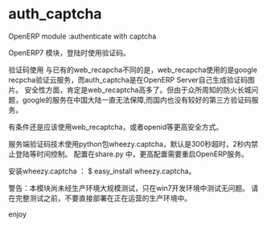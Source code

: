 auth_captcha
============

OpenERP  module :authenticate with captcha

OpenERP7 模块，登陆时使用验证码。

验证码使用 
与已有的web_recapcha不同的是，web_recapcha使用的是google recpcha验证云服务，而auth_captcha是在OpenERP Server自己生成验证码图片。
安全性方面，肯定是web_recaptcha高多了。但由于众所周知的防火长城问题，google的服务在中国大陆一直无法保障,而国内也没有较好的第三方验证码服务。

有条件还是应该使用web_recaptcha，或者openid等更高安全方式。


服务端验证码技术使用python包wheezy.captcha，默认是300秒超时，2秒内禁止登陆等时间控制。
配置在share.py 中，更高配置需要重启OpenERP服务。

安装wheezy.captcha ： $ easy_install wheezy.captcha。


警告：本模块尚未经生产环境大规模测试，只在win7开发环境中测试无问题。 请在完整测试之前，不要直接部署在正在运营的生产环境中。


enjoy

